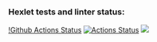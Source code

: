 ### Hexlet tests and linter status:
[!Github Actions Status](https://github.com/JCompX/php-project-lvl1/actions/workflows/github-actions.yml/badge.svg)
[![Actions Status](https://github.com/JCompX/php-project-lvl1/workflows/hexlet-check/badge.svg)](https://github.com/JCompX/php-project-lvl1/actions)
<a href="https://codeclimate.com/github/codeclimate/codeclimate/maintainability"><img src="https://api.codeclimate.com/v1/badges/a99a88d28ad37a79dbf6/maintainability" /></a>
